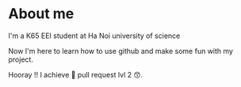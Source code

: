# About me

I'm a K65 EEI student at Ha Noi university of science

Now I'm here to learn how to use github and make some fun with my project.

Hooray !! I achieve 🦈 pull request lvl 2 😙.

